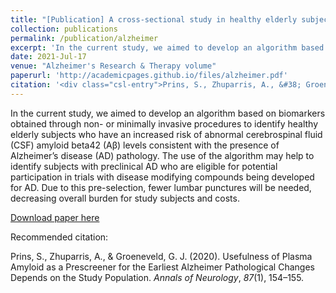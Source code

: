 ```yaml
---
title: "[Publication] A cross-sectional study in healthy elderly subjects aimed at development of an algorithm to increase identification of Alzheimer pathology for the purpose of clinical trial participation"
collection: publications
permalink: /publication/alzheimer
excerpt: 'In the current study, we aimed to develop an algorithm based on biomarkers obtained through non- or minimally invasive procedures to identify healthy elderly subjects who have an increased risk of abnormal cerebrospinal fluid (CSF) amyloid beta42 (Aβ) levels consistent with the presence of Alzheimer’s disease (AD) pathology. The use of the algorithm may help to identify subjects with preclinical AD who are eligible for potential participation in trials with disease modifying compounds being developed for AD. Due to this pre-selection, fewer lumbar punctures will be needed, decreasing overall burden for study subjects and costs.'
date: 2021-Jul-17
venue: "Alzheimer's Research & Therapy volume"
paperurl: 'http://academicpages.github.io/files/alzheimer.pdf'
citation: '<div class="csl-entry">Prins, S., Zhuparris, A., &#38; Groeneveld, G. J. (2020). Usefulness of Plasma Amyloid as a Prescreener for the Earliest Alzheimer Pathological Changes Depends on the Study Population. <i>Annals of Neurology</i>, <i>87</i>(1), 154–155.</div>'
---
```

In the current study, we aimed to develop an algorithm based on biomarkers obtained through non- or minimally invasive procedures to identify healthy elderly subjects who have an increased risk of abnormal cerebrospinal fluid (CSF) amyloid beta42 (Aβ) levels consistent with the presence of Alzheimer’s disease (AD) pathology. The use of the algorithm may help to identify subjects with preclinical AD who are eligible for potential participation in trials with disease modifying compounds being developed for AD. Due to this pre-selection, fewer lumbar punctures will be needed, decreasing overall burden for study subjects and costs.

[Download paper here](http://academicpages.github.io/files/alzheimer.pdf)

Recommended citation: <div class="csl-entry">Prins, S., Zhuparris, A., &#38; Groeneveld, G. J. (2020). Usefulness of Plasma Amyloid as a Prescreener for the Earliest Alzheimer Pathological Changes Depends on the Study Population. <i>Annals of Neurology</i>, <i>87</i>(1), 154–155.</div>
